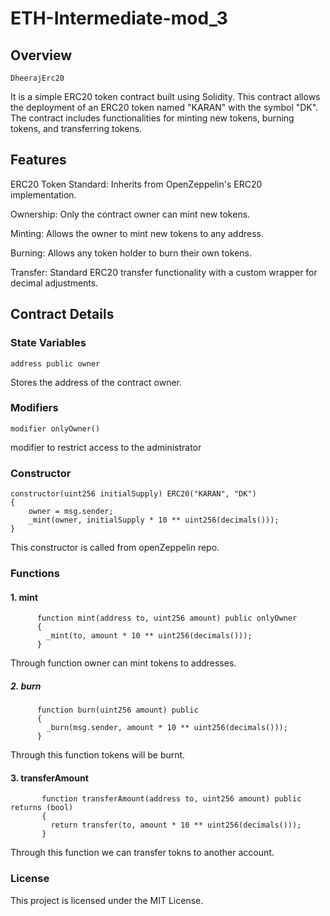 # ETH-Intermediate-mod_3

## Overview
    DheerajErc20 
It is a simple ERC20 token contract built using Solidity. This contract allows the deployment of an ERC20 token named "KARAN" with the symbol "DK". The contract includes functionalities for minting new tokens, burning tokens, and transferring tokens.

## Features
ERC20 Token Standard: Inherits from OpenZeppelin's ERC20 implementation.

Ownership: Only the contract owner can mint new tokens.

Minting: Allows the owner to mint new tokens to any address.

Burning: Allows any token holder to burn their own tokens.

Transfer: Standard ERC20 transfer functionality with a custom wrapper for decimal adjustments.

## Contract Details

### State Variables
    address public owner 
Stores the address of the contract owner.
    
### Modifiers
    modifier onlyOwner() 
modifier to restrict access to the administrator

### Constructor
    constructor(uint256 initialSupply) ERC20("KARAN", "DK")  
    {
        owner = msg.sender;
        _mint(owner, initialSupply * 10 ** uint256(decimals()));
    }
This constructor is called from openZeppelin repo.
### Functions
#### 1. mint
   
          function mint(address to, uint256 amount) public onlyOwner  
          {
            _mint(to, amount * 10 ** uint256(decimals()));
          }
   
Through function owner can mint tokens to addresses.

##### 2. burn


          function burn(uint256 amount) public            
          {
            _burn(msg.sender, amount * 10 ** uint256(decimals()));
          }

Through this function tokens will be burnt.

#### 3. transferAmount

   
           function transferAmount(address to, uint256 amount) public returns (bool)
           {
             return transfer(to, amount * 10 ** uint256(decimals()));
           }

Through this function we can transfer tokns to another account.

### License
This project is licensed under the MIT License.
         
 
